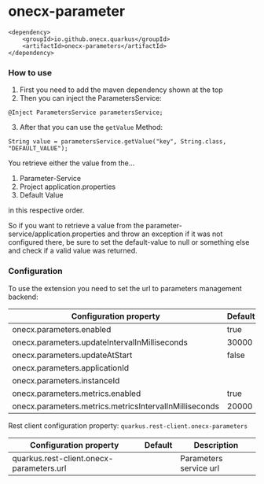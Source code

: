 # onecx-parameter

```
<dependency>
    <groupId>io.github.onecx.quarkus</groupId>
    <artifactId>onecx-parameters</artifactId>
</dependency>
```

### How to use

1. First you need to add the maven dependency shown at the top
2. Then you can inject the ParametersService:

```
@Inject ParametersService parametersService;
```

3. After that you can use the `getValue` Method:

```
String value = parametersService.getValue("key", String.class, "DEFAULT_VALUE");
```

You retrieve either the value from the...
1. Parameter-Service
2. Project application.properties
3. Default Value

in this respective order.

So if you want to retrieve a value from the parameter-service/application.properties and throw an exception if it was not configured there, be sure to set the default-value to null or something else and check if a valid value was returned.

### Configuration

To use the extension you need to set the url to parameters management backend:

| Configuration property                                 | Default        |
|--------------------------------------------------------|----------------|
| onecx.parameters.enabled                               | true           |
| onecx.parameters.updateIntervalInMilliseconds          | 30000          |
| onecx.parameters.updateAtStart                         | false          |
| onecx.parameters.applicationId                         | <app name>     |
| onecx.parameters.instanceId                            | <instance id>  |
| onecx.parameters.metrics.enabled                       | true           |
| onecx.parameters.metrics.metricsIntervalInMilliseconds | 20000          |

Rest client configuration property: `quarkus.rest-client.onecx-parameters`

| Configuration property                   | Default | Description            |
|------------------------------------------|---------|------------------------|
| quarkus.rest-client.onecx-parameters.url |         | Parameters service url |



